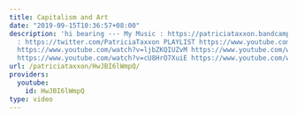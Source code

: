 ```yaml
---
title: Capitalism and Art
date: "2019-09-15T10:36:57+08:00"
description: 'hi bearing --- My Music : https://patriciataxxon.bandcamp.com/ My Twitter
  : https://twitter.com/PatriciaTaxxon PLAYLIST https://www.youtube.com/watch?v=_AB34ia4DxQ
  https://www.youtube.com/watch?v=ljbZKQIUZvM https://www.youtube.com/watch?v=br2s0xJyFEM
  https://www.youtube.com/watch?v=cU8HrO7XuiE https://www.youtube.com/watch?v=ZrCqKdbKH0Q'
url: /patriciataxxon/HwJBI6lWmpQ/
providers:
  youtube:
    id: HwJBI6lWmpQ
type: video
---
```

